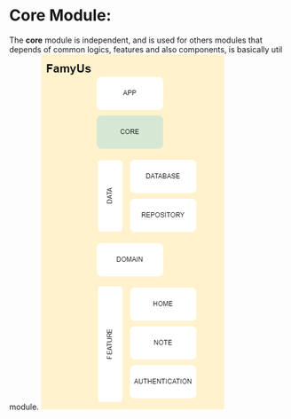 # Core Module:
The **core** module is independent, and is used for others modules that depends of common logics, features and also components, is basically util module.
![](core_architecture.png)